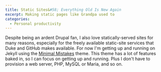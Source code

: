 ```yaml
---
title: Static Sites&#58; Everything Old Is New Again
excerpt: Making static pages like Grandpa used to
categories:
  - Personal productivity
---
```


Despite being an ardent Drupal fan, I also love statically-served sites for many reasons, especially for the freely available static-site services that Duke and GitHub makes available. For now I'm getting up and running on Jekyll using the [Minimal Mistakes](https://mmistakes.github.io/minimal-mistakes/) theme. This theme has a lot of features baked in, so I can focus on getting up and running. Plus I don't have to provision a web server, PHP, MySQL or Maria, and so on.
